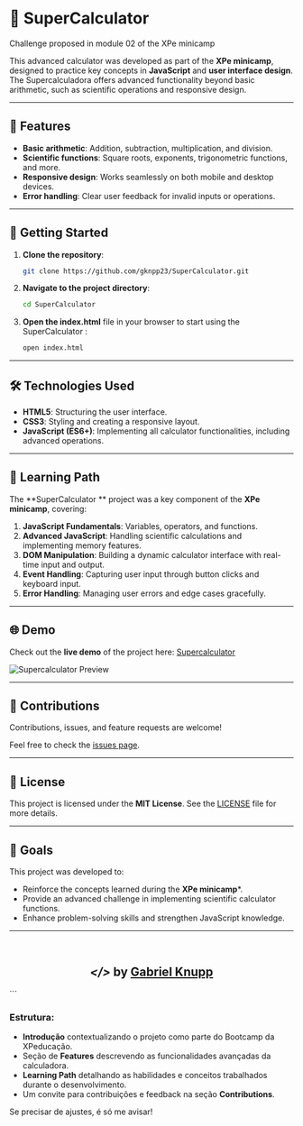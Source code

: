 # 🧮 SuperCalculator
Challenge proposed in module 02 of the XPe minicamp

This advanced calculator was developed as part of the **XPe minicamp**, designed to practice key concepts in **JavaScript** and **user interface design**. The Supercalculadora offers advanced functionality beyond basic arithmetic, such as scientific operations and responsive design.

---

## 🌟 Features

- **Basic arithmetic**: Addition, subtraction, multiplication, and division.
- **Scientific functions**: Square roots, exponents, trigonometric functions, and more.
- **Responsive design**: Works seamlessly on both mobile and desktop devices.
- **Error handling**: Clear user feedback for invalid inputs or operations.

---

## 🚀 Getting Started

1. **Clone the repository**:
   ```bash
   git clone https://github.com/gknpp23/SuperCalculator.git
   ```
2. **Navigate to the project directory**:
   ```bash
   cd SuperCalculator 
   ```
3. **Open the index.html** file in your browser to start using the SuperCalculator :
   ```bash
   open index.html
   ```

---

## 🛠️ Technologies Used

- **HTML5**: Structuring the user interface.
- **CSS3**: Styling and creating a responsive layout.
- **JavaScript (ES6+)**: Implementing all calculator functionalities, including advanced operations.

---

## 📖 Learning Path

The **SuperCalculator ** project was a key component of the **XPe minicamp**, covering:

1. **JavaScript Fundamentals**: Variables, operators, and functions.
2. **Advanced JavaScript**: Handling scientific calculations and implementing memory features.
3. **DOM Manipulation**: Building a dynamic calculator interface with real-time input and output.
4. **Event Handling**: Capturing user input through button clicks and keyboard input.
5. **Error Handling**: Managing user errors and edge cases gracefully.

---

## 🌐 Demo

Check out the **live demo** of the project here: [Supercalculator](https://super-calculator-js.netlify.app/)

![Supercalculator Preview](https://github.com/user-attachments/assets/supercalculadora-preview.png)

---

## 🤝 Contributions

Contributions, issues, and feature requests are welcome!

Feel free to check the [issues page](https://github.com/gknpp23/SuperCalculator/issues).

---

## 📜 License

This project is licensed under the **MIT License**. See the [LICENSE](LICENSE) file for more details.

---

## 🎯 Goals

This project was developed to:

- Reinforce the concepts learned during the **XPe minicamp***.
- Provide an advanced challenge in implementing scientific calculator functions.
- Enhance problem-solving skills and strengthen JavaScript knowledge.

---

<br>
<h2 align="center"> <em>&lt;/&gt;</em>  by <a href="https://github.com/gknpp23" target="_blank">Gabriel Knupp</a> </h2>
```

### Estrutura:
- **Introdução** contextualizando o projeto como parte do Bootcamp da XPeducação.
- Seção de **Features** descrevendo as funcionalidades avançadas da calculadora.
- **Learning Path** detalhando as habilidades e conceitos trabalhados durante o desenvolvimento.
- Um convite para contribuições e feedback na seção **Contributions**.

Se precisar de ajustes, é só me avisar!
